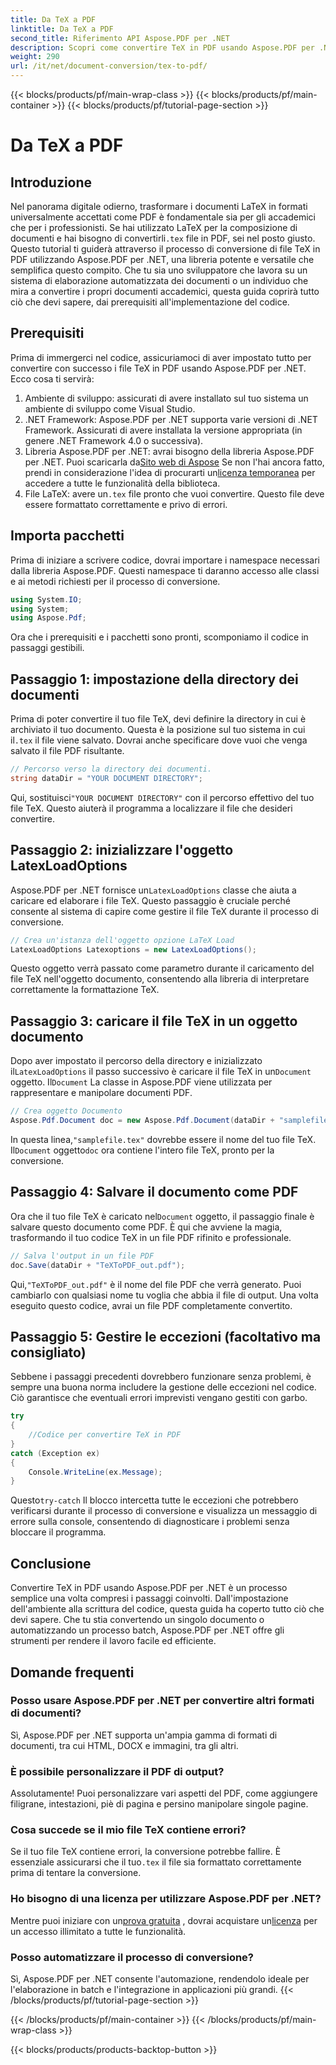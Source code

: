 ```yaml
---
title: Da TeX a PDF
linktitle: Da TeX a PDF
second_title: Riferimento API Aspose.PDF per .NET
description: Scopri come convertire TeX in PDF usando Aspose.PDF per .NET con questa guida dettagliata, passo dopo passo. Perfetta per sviluppatori e professionisti dei documenti.
weight: 290
url: /it/net/document-conversion/tex-to-pdf/
---
```


{{< blocks/products/pf/main-wrap-class >}}
{{< blocks/products/pf/main-container >}}
{{< blocks/products/pf/tutorial-page-section >}}

# Da TeX a PDF

## Introduzione

Nel panorama digitale odierno, trasformare i documenti LaTeX in formati universalmente accettati come PDF è fondamentale sia per gli accademici che per i professionisti. Se hai utilizzato LaTeX per la composizione di documenti e hai bisogno di convertirli`.tex` file in PDF, sei nel posto giusto. Questo tutorial ti guiderà attraverso il processo di conversione di file TeX in PDF utilizzando Aspose.PDF per .NET, una libreria potente e versatile che semplifica questo compito. Che tu sia uno sviluppatore che lavora su un sistema di elaborazione automatizzata dei documenti o un individuo che mira a convertire i propri documenti accademici, questa guida coprirà tutto ciò che devi sapere, dai prerequisiti all'implementazione del codice.

## Prerequisiti

Prima di immergerci nel codice, assicuriamoci di aver impostato tutto per convertire con successo i file TeX in PDF usando Aspose.PDF per .NET. Ecco cosa ti servirà:

1. Ambiente di sviluppo: assicurati di avere installato sul tuo sistema un ambiente di sviluppo come Visual Studio.
2. .NET Framework: Aspose.PDF per .NET supporta varie versioni di .NET Framework. Assicurati di avere installata la versione appropriata (in genere .NET Framework 4.0 o successiva).
3.  Libreria Aspose.PDF per .NET: avrai bisogno della libreria Aspose.PDF per .NET. Puoi scaricarla da[Sito web di Aspose](https://releases.aspose.com/pdf/net/) Se non l'hai ancora fatto, prendi in considerazione l'idea di procurarti un[licenza temporanea](https://purchase.aspose.com/temporary-license/) per accedere a tutte le funzionalità della biblioteca.
4.  File LaTeX: avere un`.tex` file pronto che vuoi convertire. Questo file deve essere formattato correttamente e privo di errori.

## Importa pacchetti

Prima di iniziare a scrivere codice, dovrai importare i namespace necessari dalla libreria Aspose.PDF. Questi namespace ti daranno accesso alle classi e ai metodi richiesti per il processo di conversione.

```csharp
using System.IO;
using System;
using Aspose.Pdf;
```

Ora che i prerequisiti e i pacchetti sono pronti, scomponiamo il codice in passaggi gestibili.

## Passaggio 1: impostazione della directory dei documenti

Prima di poter convertire il tuo file TeX, devi definire la directory in cui è archiviato il tuo documento. Questa è la posizione sul tuo sistema in cui il`.tex` il file viene salvato. Dovrai anche specificare dove vuoi che venga salvato il file PDF risultante.

```csharp
// Percorso verso la directory dei documenti.
string dataDir = "YOUR DOCUMENT DIRECTORY";
```

 Qui, sostituisci`"YOUR DOCUMENT DIRECTORY"` con il percorso effettivo del tuo file TeX. Questo aiuterà il programma a localizzare il file che desideri convertire.

## Passaggio 2: inizializzare l'oggetto LatexLoadOptions

 Aspose.PDF per .NET fornisce un`LatexLoadOptions` classe che aiuta a caricare ed elaborare i file TeX. Questo passaggio è cruciale perché consente al sistema di capire come gestire il file TeX durante il processo di conversione.

```csharp
// Crea un'istanza dell'oggetto opzione LaTeX Load
LatexLoadOptions Latexoptions = new LatexLoadOptions();
```

Questo oggetto verrà passato come parametro durante il caricamento del file TeX nell'oggetto documento, consentendo alla libreria di interpretare correttamente la formattazione TeX.

## Passaggio 3: caricare il file TeX in un oggetto documento

 Dopo aver impostato il percorso della directory e inizializzato il`LatexLoadOptions` il passo successivo è caricare il file TeX in un`Document` oggetto. Il`Document` La classe in Aspose.PDF viene utilizzata per rappresentare e manipolare documenti PDF. 

```csharp
// Crea oggetto Documento
Aspose.Pdf.Document doc = new Aspose.Pdf.Document(dataDir + "samplefile.tex", Latexoptions);
```

 In questa linea,`"samplefile.tex"` dovrebbe essere il nome del tuo file TeX. Il`Document` oggetto`doc` ora contiene l'intero file TeX, pronto per la conversione.

## Passaggio 4: Salvare il documento come PDF

 Ora che il tuo file TeX è caricato nel`Document` oggetto, il passaggio finale è salvare questo documento come PDF. È qui che avviene la magia, trasformando il tuo codice TeX in un file PDF rifinito e professionale.

```csharp
// Salva l'output in un file PDF
doc.Save(dataDir + "TeXToPDF_out.pdf");
```

 Qui,`"TeXToPDF_out.pdf"` è il nome del file PDF che verrà generato. Puoi cambiarlo con qualsiasi nome tu voglia che abbia il file di output. Una volta eseguito questo codice, avrai un file PDF completamente convertito.

## Passaggio 5: Gestire le eccezioni (facoltativo ma consigliato)

Sebbene i passaggi precedenti dovrebbero funzionare senza problemi, è sempre una buona norma includere la gestione delle eccezioni nel codice. Ciò garantisce che eventuali errori imprevisti vengano gestiti con garbo.

```csharp
try
{
    //Codice per convertire TeX in PDF
}
catch (Exception ex)
{
    Console.WriteLine(ex.Message);
}
```

 Questo`try-catch` Il blocco intercetta tutte le eccezioni che potrebbero verificarsi durante il processo di conversione e visualizza un messaggio di errore sulla console, consentendo di diagnosticare i problemi senza bloccare il programma.

## Conclusione

Convertire TeX in PDF usando Aspose.PDF per .NET è un processo semplice una volta compresi i passaggi coinvolti. Dall'impostazione dell'ambiente alla scrittura del codice, questa guida ha coperto tutto ciò che devi sapere. Che tu stia convertendo un singolo documento o automatizzando un processo batch, Aspose.PDF per .NET offre gli strumenti per rendere il lavoro facile ed efficiente.

## Domande frequenti

### Posso usare Aspose.PDF per .NET per convertire altri formati di documenti?
Sì, Aspose.PDF per .NET supporta un'ampia gamma di formati di documenti, tra cui HTML, DOCX e immagini, tra gli altri.

### È possibile personalizzare il PDF di output?
Assolutamente! Puoi personalizzare vari aspetti del PDF, come aggiungere filigrane, intestazioni, piè di pagina e persino manipolare singole pagine.

### Cosa succede se il mio file TeX contiene errori?
 Se il tuo file TeX contiene errori, la conversione potrebbe fallire. È essenziale assicurarsi che il tuo`.tex` il file sia formattato correttamente prima di tentare la conversione.

### Ho bisogno di una licenza per utilizzare Aspose.PDF per .NET?
 Mentre puoi iniziare con un[prova gratuita](https://releases.aspose.com/) , dovrai acquistare un[licenza](https://purchase.aspose.com/buy) per un accesso illimitato a tutte le funzionalità.

### Posso automatizzare il processo di conversione?
Sì, Aspose.PDF per .NET consente l'automazione, rendendolo ideale per l'elaborazione in batch e l'integrazione in applicazioni più grandi.
{{< /blocks/products/pf/tutorial-page-section >}}

{{< /blocks/products/pf/main-container >}}
{{< /blocks/products/pf/main-wrap-class >}}

{{< blocks/products/products-backtop-button >}}
